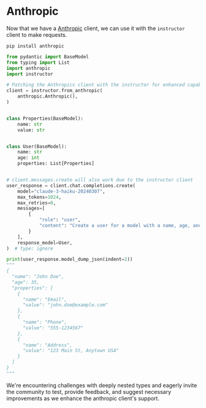 # Anthropic 

Now that we have a [Anthropic](https://www.anthropic.com/) client, we can use it with the `instructor` client to make requests.

```
pip install anthropic
```

```python
from pydantic import BaseModel
from typing import List
import anthropic
import instructor

# Patching the Anthropics client with the instructor for enhanced capabilities
client = instructor.from_anthropic(
    anthropic.Anthropic(),
)


class Properties(BaseModel):
    name: str
    value: str


class User(BaseModel):
    name: str
    age: int
    properties: List[Properties]


# client.messages.create will also work due to the instructor client
user_response = client.chat.completions.create(
    model="claude-3-haiku-20240307",
    max_tokens=1024,
    max_retries=0,
    messages=[
        {
            "role": "user",
            "content": "Create a user for a model with a name, age, and properties.",
        }
    ],
    response_model=User,
)  # type: ignore

print(user_response.model_dump_json(indent=2))
"""
{
  "name": "John Doe",
  "age": 35,
  "properties": [
    {
      "name": "Email",
      "value": "john.doe@example.com"
    },
    {
      "name": "Phone",
      "value": "555-1234567"
    },
    {
      "name": "Address",
      "value": "123 Main St, Anytown USA"
    }
  ]
}
"""
```

We're encountering challenges with deeply nested types and eagerly invite the community to test, provide feedback, and suggest necessary improvements as we enhance the anthropic client's support.
